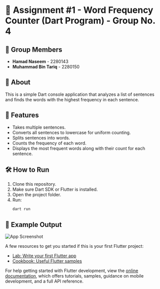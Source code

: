 # 📱 Assignment #1 - Word Frequency Counter (Dart Program) - Group No. 4

## 👥 Group Members
- **Hamad Naseem** - 2280143  
- **Muhammad Bin Tariq** - 2280150

## 📱 About
This is a simple Dart console application that analyzes a list of sentences and finds the words with the highest frequency in each sentence.

## 🚀 Features
- Takes multiple sentences.
- Converts all sentences to lowercase for uniform counting.
- Splits sentences into words.
- Counts the frequency of each word.
- Displays the most frequent words along with their count for each sentence.

## 🛠 How to Run
1. Clone this repository.
2. Make sure Dart SDK or Flutter is installed.
3. Open the project folder.
4. Run:
   ```bash
   dart run

## 📄 Example Output
![App Screenshot](assets/Screenshot.png)

A few resources to get you started if this is your first Flutter project:

- [Lab: Write your first Flutter app](https://docs.flutter.dev/get-started/codelab)
- [Cookbook: Useful Flutter samples](https://docs.flutter.dev/cookbook)

For help getting started with Flutter development, view the
[online documentation](https://docs.flutter.dev/), which offers tutorials,
samples, guidance on mobile development, and a full API reference.
